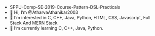 - SPPU-Comp-SE-2019-Course-Pattern-DSL-Practicals
- 👋 Hi, I’m @AtharvaAthanikar2003
- 👀 I’m interested in C, C++, Java, Python, HTML, CSS, Javascript, Full Stack And MERN Stack.
- 🌱 I’m currently learning C, C++, Java, Python.

<!---
AtharvaAthanikar2003/AtharvaAthanikar2003 is a ✨ special ✨ repository because its `README.md` (this file) appears on your GitHub profile.
You can click the Preview link to take a look at your changes.
--->
